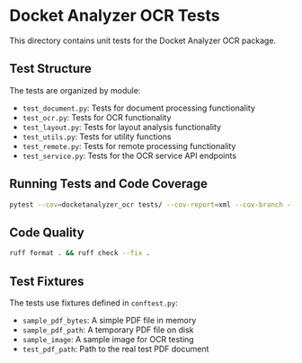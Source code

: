 # Docket Analyzer OCR Tests

This directory contains unit tests for the Docket Analyzer OCR package.

## Test Structure

The tests are organized by module:

- `test_document.py`: Tests for document processing functionality
- `test_ocr.py`: Tests for OCR functionality
- `test_layout.py`: Tests for layout analysis functionality
- `test_utils.py`: Tests for utility functions
- `test_remote.py`: Tests for remote processing functionality
- `test_service.py`: Tests for the OCR service API endpoints

## Running Tests and Code Coverage

```bash
pytest --cov=docketanalyzer_ocr tests/ --cov-report=xml --cov-branch --junitxml=junit.xml -o junit_family=legacy
```

## Code Quality

```bash
ruff format . && ruff check --fix .
```

## Test Fixtures

The tests use fixtures defined in `conftest.py`:

- `sample_pdf_bytes`: A simple PDF file in memory
- `sample_pdf_path`: A temporary PDF file on disk
- `sample_image`: A sample image for OCR testing
- `test_pdf_path`: Path to the real test PDF document
